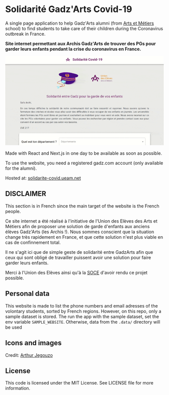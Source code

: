 # Solidarité Gadz'Arts Covid-19

A single page application to help Gadz'Arts alumni (from [Arts et Métiers](https://artsetmetiers.fr/) school) 
to find students to take care of their children during the Coronavirus outbreak in France.

**Site internet permettant aux Archis Gadz'Arts de trouver des PGs pour garder leurs enfants pendant la crise du coronavirus en France.**

![App demo](https://github.com/fcaylus/solidarite-gadzarts-covid/raw/master/showcase.gif)

Made with React and Next.js in one day to be available as soon as possible.

To use the website, you need a registered gadz.com account (only available for the alumni).

Hosted at: [solidarite-covid.ueam.net](https://www.solidarite-covid.ueam.net)

## DISCLAIMER

This section is in French since the main target of the website is the French people.

Ce site internet a été réalisé à l'initiative de l'Union des Elèves des Arts et Métiers afin de proposer une solution de garde d'enfants
aux anciens élèves Gadz'Arts (les Archis !). Nous sommes conscient que la situation change très rapidement en France, et que
cette solution n'est plus viable en cas de confinnement total.

Il ne s'agit ici que de simple geste de solidarité entre GadzArts afin que ceux qui sont obligé de travailler puissent avoir
une solution pour faire garder leurs enfants.

Merci à l'Union des Elèves ainsi qu'à la [SOCE](https://www.arts-et-metiers.asso.fr/) d'avoir rendu ce projet possible.

## Personal data

This website is made to list the phone numbers and email adresses of the volontary students,
sorted by French regions. However, on this repo, only a sample dataset is stored.
The run the app with the sample dataset, set the env variable ```SAMPLE_WEBSITE```.
Otherwise, data from the ```.data/``` directory will be used

## Icons and images

Credit:  [Arthur Jegouzo](https://www.linkedin.com/in/arthur-jegouzo/)

## License

This code is licensed under the MIT License. See LICENSE file for more information.
